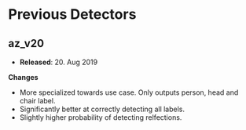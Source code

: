 # Previous Detectors

## az_v20
* **Released**: 20. Aug 2019

**Changes**
* More specialized towards use case. Only outputs person, head and chair label.
* Significantly better at correctly detecting all labels.  
* Slightly higher probability of detecting relfections.
